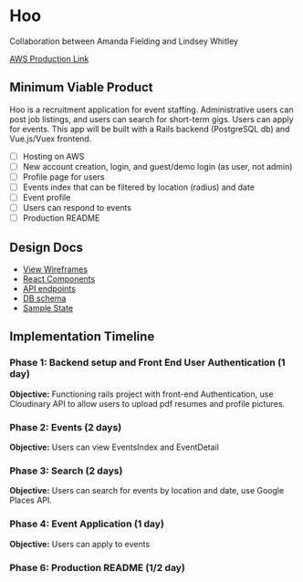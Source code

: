 # Hoo

Collaboration between Amanda Fielding and Lindsey Whitley

[AWS Production Link][aws]

[aws]: lfkfslkjdf

## Minimum Viable Product

Hoo is a recruitment application for event staffing. Administrative users can post job listings, and users can search for short-term gigs. Users can apply for events. This app will be built with a Rails backend (PostgreSQL db) and Vue.js/Vuex frontend.

- [ ] Hosting on AWS
- [ ] New account creation, login, and guest/demo login (as user, not admin)
- [ ] Profile page for users
- [ ] Events index that can be filtered by location (radius) and date
- [ ] Event profile
- [ ] Users can respond to events
- [ ] Production README

## Design Docs
* [View Wireframes][wireframes]
* [React Components][components]
* [API endpoints][api-endpoints]
* [DB schema][schema]
* [Sample State][sample-state]

[wireframes]: docs/wireframes
[components]: docs/component-hierarchy.md
[sample-state]: docs/sample-state.md
[api-endpoints]: docs/api-endpoints.md
[schema]: docs/schema.md

## Implementation Timeline

### Phase 1: Backend setup and Front End User Authentication (1 day)

**Objective:** Functioning rails project with front-end Authentication, use Cloudinary API to allow users to upload pdf resumes and profile pictures.

### Phase 2: Events (2 days)

**Objective:** Users can view EventsIndex and EventDetail

### Phase 3: Search (2 days)

**Objective:** Users can search for events by location and date, use Google Places API.

### Phase 4: Event Application (1 day)

**Objective:** Users can apply to events

### Phase 6: Production README (1/2 day)
